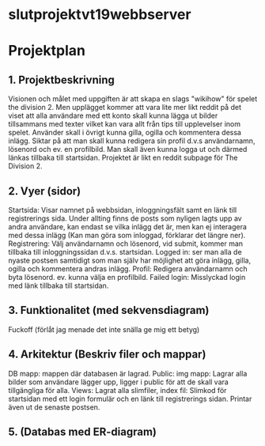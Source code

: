 # slutprojektvt19webbserver

# Projektplan
## 1. Projektbeskrivning
Visionen och målet med uppgiften är att skapa en slags "wikihow" för spelet the division 2. Men upplägget kommer att vara lite mer likt reddit på det viset att alla användare med ett konto skall kunna lägga ut bilder tillsammans med texter vilket kan vara allt från tips till upplevelser inom spelet. Använder skall i övrigt kunna gilla, ogilla och kommentera dessa inlägg. Siktar på att man skall kunna redigera sin profil d.v.s användarnamn, lösenord och ev. en profilbild. Man skall även kunna logga ut och därmed länkas tillbaka till startsidan. Projektet är likt en reddit subpage för The Division 2. 
## 2. Vyer (sidor)
Startsida: Visar namnet på webbsidan, inloggningsfält samt en länk till registrerings sida. Under allting finns de posts som nyligen lagts upp av andra användare, kan endast se vilka inlägg det är, men kan ej interagera med dessa inlägg (Kan man göra som inloggad, förklarar det längre ner). Registrering: Välj användarnamn och lösenord, vid submit, kommer man tillbaka till inloggningssidan d.v.s. startsidan. 
Logged in: ser man alla de nyaste postsen samtidigt som man själv har möjlighet att göra inlägg, gilla, ogilla och kommentera andras inlägg. Profil: Redigera användarnamn och byta lösenord. ev. kunna välja en profilbild. Failed login: Misslyckad login med länk tillbaka till startsidan. 
## 3. Funktionalitet (med sekvensdiagram)
Fuckoff (förlåt jag menade det inte snälla ge mig ett betyg)
## 4. Arkitektur (Beskriv filer och mappar)
DB mapp: mappen där databasen är lagrad.
Public: img mapp: Lagrar alla bilder som användare lägger upp, ligger i public för att de skall vara tillgängliga för alla. 
Views: Lagrat alla slimfiler, index fil: Slimkod för startsidan med ett login formulär och en länk till registrerings sidan. Printar även ut de senaste postsen.
## 5. (Databas med ER-diagram)
